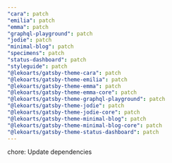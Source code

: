 ```yaml
---
"cara": patch
"emilia": patch
"emma": patch
"graphql-playground": patch
"jodie": patch
"minimal-blog": patch
"specimens": patch
"status-dashboard": patch
"styleguide": patch
"@lekoarts/gatsby-theme-cara": patch
"@lekoarts/gatsby-theme-emilia": patch
"@lekoarts/gatsby-theme-emma": patch
"@lekoarts/gatsby-theme-emma-core": patch
"@lekoarts/gatsby-theme-graphql-playground": patch
"@lekoarts/gatsby-theme-jodie": patch
"@lekoarts/gatsby-theme-jodie-core": patch
"@lekoarts/gatsby-theme-minimal-blog": patch
"@lekoarts/gatsby-theme-minimal-blog-core": patch
"@lekoarts/gatsby-theme-status-dashboard": patch
---
```


chore: Update dependencies
